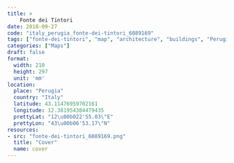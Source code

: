 ```yaml
---
title: > 
    Fonte dei Tintori
date: 2018-09-27
code: "italy_perugia_fonte-dei-tintori_6089169"
tags: ["fonte-dei-tintori", "map", "architecture", "buildings", "Perugia", "Italy"]
categories: ["Maps"]
draft: false
format:
  width: 210
  height: 297
  unit: 'mm'
location:
  place: "Perugia"
  country: "Italy"
  latitude: 43.11476959702161
  longitude: 12.381954384479435
  prettyLat: "12\u00b022'55.03\"E"
  prettyLon: "43\u00b06'53.17\"N"
resources:
- src: "fonte-dei-tintori_6089169.png"
  title: "Cover"
  name: cover
---
```

